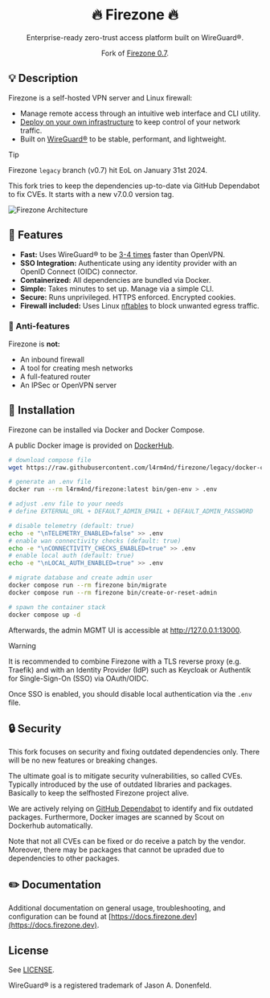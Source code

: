 <div align="center" width="100%">
    <h1>🔥 Firezone 🔥</h1>
    <p>Enterprise-ready zero-trust access platform built on WireGuard®.</p><p>
    <p>Fork of <a href="https://github.com/firezone/firezone/tree/legacy">Firezone 0.7</a>.<br>
</div>

## 💡 Description

Firezone is a self-hosted VPN server and Linux firewall:

- Manage remote access through an intuitive web interface and CLI utility.
- [Deploy on your own infrastructure](https://docs.firezone.dev/deploy?utm_source=readme)
  to keep control of your network traffic.
- Built on [WireGuard®](https://www.wireguard.com/) to be stable, performant,
  and lightweight.

> [!TIP]
> Firezone `legacy` branch (v0.7) hit EoL on January 31st 2024.
>
> This fork tries to keep the dependencies up-to-date via GitHub Dependabot to fix CVEs. It starts with a new v7.0.0 version tag. 

![Firezone Architecture](https://user-images.githubusercontent.com/52545545/183804397-ae81ca4e-6972-41f9-80d4-b431a077119d.png)

## 💎 Features

- **Fast:** Uses WireGuard® to be
  [3-4 times](https://wireguard.com/performance/) faster than OpenVPN.
- **SSO Integration:** Authenticate using any identity provider with an OpenID
  Connect (OIDC) connector.
- **Containerized:** All dependencies are bundled via Docker.
- **Simple:** Takes minutes to set up. Manage via a simple CLI.
- **Secure:** Runs unprivileged. HTTPS enforced. Encrypted cookies.
- **Firewall included:** Uses Linux [nftables](https://netfilter.org) to block
  unwanted egress traffic.

### 🚫 Anti-features

Firezone is **not:**

- An inbound firewall
- A tool for creating mesh networks
- A full-featured router
- An IPSec or OpenVPN server

## 🐳 Installation

Firezone can be installed via Docker and Docker Compose.

A public Docker image is provided on [DockerHub](https://hub.docker.com/r/l4rm4nd/firezone).

````bash
# download compose file
wget https://raw.githubusercontent.com/l4rm4nd/firezone/legacy/docker-compose.yml

# generate an .env file
docker run --rm l4rm4nd/firezone:latest bin/gen-env > .env

# adjust .env file to your needs
# define EXTERNAL_URL + DEFAULT_ADMIN_EMAIL + DEFAULT_ADMIN_PASSWORD

# disable telemetry (default: true)
echo -e "\nTELEMETRY_ENABLED=false" >> .env
# enable wan connectivity checks (default: true)
echo -e "\nCONNECTIVITY_CHECKS_ENABLED=true" >> .env
# enable local auth (default: true)
echo -e "\nLOCAL_AUTH_ENABLED=true" >> .env

# migrate database and create admin user
docker compose run --rm firezone bin/migrate
docker compose run --rm firezone bin/create-or-reset-admin

# spawn the container stack
docker compose up -d
````

Afterwards, the admin MGMT UI is accessible at http://127.0.0.1:13000.

> [!WARNING]
> It is recommended to combine Firezone with a TLS reverse proxy (e.g. Traefik) and with an Identity Provider (IdP) such as Keycloak or Authentik for Single-Sign-On (SSO) via OAuth/OIDC.
>
> Once SSO is enabled, you should disable local authentication via the `.env` file.

## 🔒 Security

This fork focuses on security and fixing outdated dependencies only. There will be no new features or breaking changes.

The ultimate goal is to mitigate security vulnerabilities, so called CVEs. Typically introduced by the use of outdated libraries and packages. Basically to keep the selfhosted Firezone project alive.

We are actively relying on [GitHub Dependabot](https://github.com/l4rm4nd/firezone/security/dependabot) to identify and fix outdated packages. Furthermore, Docker images are scanned by Scout on Dockerhub automatically.

Note that not all CVEs can be fixed or do receive a patch by the vendor. Moreover, there may be packages that cannot be upraded due to dependencies to other packages.

## ✏️ Documentation

Additional documentation on general usage, troubleshooting, and configuration
can be found at [https://docs.firezone.dev](https://docs.firezone.dev).

## License

See [LICENSE](LICENSE).

WireGuard® is a registered trademark of Jason A. Donenfeld.
